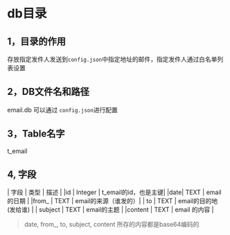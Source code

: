 # db目录

## 1，目录的作用
存放指定发件人发送到`config.json`中指定地址的邮件，指定发件人通过白名单列表设置

## 2，DB文件名和路径
email.db 可以通过 `config.json`进行配置

## 3，Table名字
t_email

## 4, 字段

| 字段 | 类型 | 描述 |
|id | Integer | t_email的id，也是主键|
|date| TEXT | email 的日期 |
|from_ | TEXT | email的来源（谁发的）|
| to | TEXT | email的目的地(发给谁) |
| subject | TEXT | email的主题 |
|content | TEXT | email 的内容 |

> date, from_, to, subject, content 所存的内容都是base64编码的





